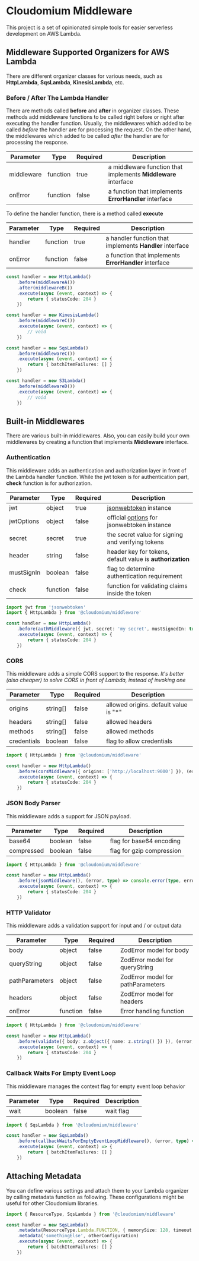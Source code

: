# Cloudomium Middleware

This project is a set of opinionated simple tools for easier serverless development on AWS Lambda.

## Middleware Supported Organizers for AWS Lambda

There are different organizer classes for various needs, such as **HttpLambda**, **SqsLambda**, **KinesisLambda**, etc.

### Before / After The Lambda Handler

There are methods called **before** and **after** in organizer classes.
These methods add middleware functions to be called right before or right after executing the handler function.
Usually, the middlewares which added to be called *before* the handler are for processing the request.
On the other hand, the middlewares which added to be called *after* the handler are for processing the response.

| Parameter | Type | Required | Description |
| --------- | ---- | -------- | ----------- |
| middleware | function | true | a middleware function that implements **Middleware** interface |
| onError | function | false | a function that implements **ErrorHandler** interface |

To define the handler function, there is a method called **execute**

| Parameter | Type | Required | Description |
| --------- | ---- | -------- | ----------- |
| handler | function | true | a handler function that implements **Handler** interface |
| onError | function | false | a function that implements **ErrorHandler** interface |

```typescript
const handler = new HttpLambda()
    .before(middlewareA())
    .after(middlewareB())
    .execute(async (event, context) => {
        return { statusCode: 204 }
    })

const handler = new KinesisLambda()
    .before(middlewareC())
    .execute(async (event, context) => {
        // void
    })

const handler = new SqsLambda()
    .before(middlewareC())
    .execute(async (event, context) => {
        return { batchItemFailures: [] }
    })

const handler = new S3Lambda()
    .before(middlewareD())
    .execute(async (event, context) => {
        // void
    })
```

## Built-in Middlewares

There are various built-in middlewares.
Also, you can easily build your own middlewares by creating a function that implements **Middleware** interface.

### Authentication

This middleware adds an authentication and authorization layer in front of the Lambda handler function.
While the jwt token is for authentication part, **check** function is for authorization.

| Parameter | Type | Required | Description |
| --------- | ---- | -------- | ----------- |
| jwt | object | true | [jsonwebtoken](https://www.npmjs.com/package/jsonwebtoken) instance |
| jwtOptions | object | false | official [options](https://www.npmjs.com/package/jsonwebtoken#jwtverifytoken-secretorpublickey-options-callback) for jsonwebtoken instance |
| secret | secret | true | the secret value for signing and verifying tokens |
| header | string | false | header key for tokens, default value is **authorization** |
| mustSignIn | boolean | false | flag to determine authentication requirement |
| check | function | false | function for validating claims inside the token |

```typescript
import jwt from 'jsonwebtoken'
import { HttpLambda } from '@cloudomium/middleware'

const handler = new HttpLambda()
    .before(authMiddleware({ jwt, secret: 'my secret', mustSignedIn: true }), (error, type) => console.error(type, error))
    .execute(async (event, context) => {
        return { statusCode: 204 }
    })
```

### CORS

This middleware adds a simple CORS support to the response.
*It's better (also cheaper) to solve CORS in front of Lambda, instead of invoking one*

| Parameter | Type | Required | Description |
| --------- | ---- | -------- | ----------- |
| origins | string[] | false | allowed origins. default value is "*" |
| headers | string[] | false | allowed headers |
| methods | string[] | false | allowed methods |
| credentials | boolean | false | flag to allow credentials |

```typescript
import { HttpLambda } from '@cloudomium/middleware'

const handler = new HttpLambda()
    .before(corsMiddleware({ origins: ['http://localhost:9000'] }), (error, type) => console.error(type, error))
    .execute(async (event, context) => {
        return { statusCode: 204 }
    })
```

### JSON Body Parser

This middleware adds a support for JSON payload.

| Parameter | Type | Required | Description |
| --------- | ---- | -------- | ----------- |
| base64 | boolean | false | flag for base64 encoding |
| compressed | boolean | false | flag for gzip compression |

```typescript
import { HttpLambda } from '@cloudomium/middleware'

const handler = new HttpLambda()
    .before(jsonMiddleware(), (error, type) => console.error(type, error))
    .execute(async (event, context) => {
        return { statusCode: 204 }
    })
```

### HTTP Validator

This middleware adds a validation support for input and / or output data

| Parameter | Type | Required | Description |
| --------- | ---- | -------- | ----------- |
| body | object | false | ZodError model for body |
| queryString | object | false | ZodError model for queryString |
| pathParameters | object | false | ZodError model for pathParameters |
| headers | object | false | ZodError model for headers |
| onError | function | false | Error handling function |

```typescript
import { HttpLambda } from '@cloudomium/middleware'

const handler = new HttpLambda()
    .before(validate({ body: z.object({ name: z.string() }) }), (error, type) => console.error(type, error))
    .execute(async (event, context) => {
        return { statusCode: 204 }
    })
```

### Callback Waits For Empty Event Loop

This middleware manages the context flag for empty event loop behavior

| Parameter | Type | Required | Description |
| --------- | ---- | -------- | ----------- |
| wait | boolean | false | wait flag |

```typescript
import { SqsLambda } from '@cloudomium/middleware'

const handler = new SqsLambda()
    .before(callbackWaitsForEmptyEventLoopMiddleware(), (error, type) => console.error(type, error))
    .execute(async (event, context) => {
        return { batchItemFailures: [] }
    })
```

## Attaching Metadata

You can define various settings and attach them to your Lambda organizer by calling metadata function as following.
These configurations might be useful for other Cloudomium libraries.

```typescript
import { ResourceType, SqsLambda } from '@cloudomium/middleware'

const handler = new SqsLambda()
    .metadata(ResourceType.Lambda.FUNCTION, { memorySize: 128, timeout: 30 })
    .metadata('somethingElse', otherConfiguration)
    .execute(async (event, context) => {
        return { batchItemFailures: [] }
    })
```
